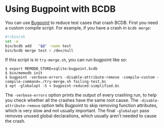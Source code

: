 # Using Bugpoint with BCDB

You can use [Bugpoint](https://llvm.org/docs/Bugpoint.html) to reduce test
cases that crash BCDB. First you need a custom compile script. For example, if
you have a crash in `bcdb merge`:

```bash
#!/bin/sh
set -e
bin/bcdb add   "$@" -name test
bin/bcdb merge test > /dev/null
```

If this script is in `try-merge.sh`, you can run bugpoint like so:

```shell
$ export MEMODB_STORE=sqlite:bugpoint.bcdb
$ bin/memodb init
$ bugpoint -verbose-errors -disable-attribute-remove -compile-custom -compile-command=./try-merge.sh failing-test.bc
$ opt -globalopt -S < bugpoint-reduced-simplified.bc
```

The `-verbose-errors` option prints the output of every crashing run, to help
you check whether all the crashes have the same root cause. The
`-disable-attribute-remove` option tells Bugpoint to skip removing function
attributes, which is very slow and not usually important. The final
`-globalopt` pass removes unused global declarations, which usually aren't
needed to cause the crash.
